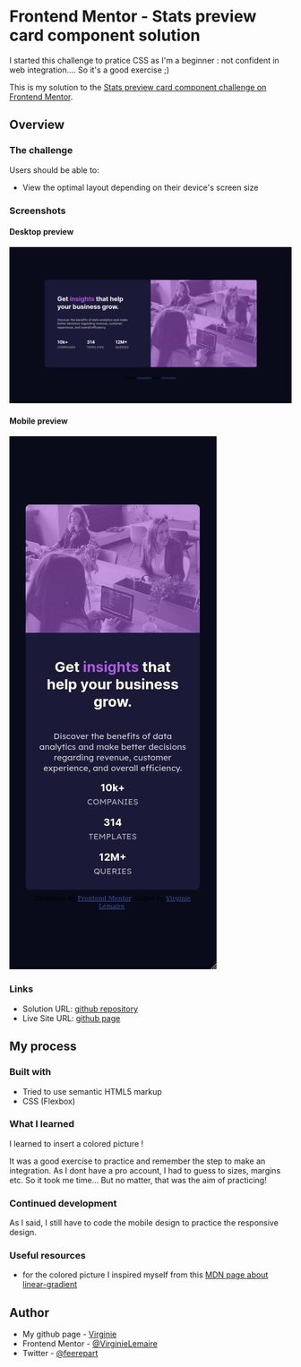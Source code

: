 # Frontend Mentor - Stats preview card component solution

I started this challenge to pratice CSS as I'm a beginner : not  confident in web integration.... So it's a good exercise ;)

This is my solution to the [Stats preview card component challenge on Frontend Mentor](https://www.frontendmentor.io/challenges/stats-preview-card-component-8JqbgoU62). 

## Overview

### The challenge

Users should be able to:

- View the optimal layout depending on their device's screen size

### Screenshots

#### Desktop preview

![my solution desktop preview](./my-screenshots/desktop-preview.jpg)


#### Mobile preview

![my solution mobile preview](./my-screenshots/mobile-preview.jpg)

### Links

- Solution URL: [github repository](https://github.com/VirginieLemaire/preview-card)
- Live Site URL: [github page](https://virginielemaire.github.io/preview-card/)

## My process

### Built with

- Tried to use semantic HTML5 markup
- CSS (Flexbox)

### What I learned

I learned to insert a colored picture !

It was a good exercise to practice and remember the step to make an integration. As I dont have a pro account, I had to guess to sizes, margins etc. So it took me time... But no matter, that was the aim of practicing!

### Continued development

As I said, I still have to code the mobile design to practice the responsive design.

### Useful resources

- for the colored picture I inspired myself from this [MDN page about linear-gradient](https://developer.mozilla.org/fr/docs/Web/CSS/background-image)

## Author

- My github page - [Virginie](https://github.com/VirginieLemaire)
- Frontend Mentor - [@VirginieLemaire](https://www.frontendmentor.io/profile/VirginieLemaire)
- Twitter - [@feerepart](https://twitter.com/feerepart)
